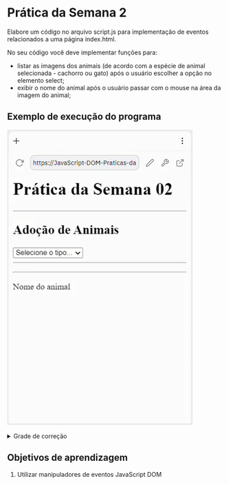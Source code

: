 # Prática da Semana 2
  
Elabore um código no arquivo script.js para implementação de eventos relacionados a uma página index.html.

No seu código você deve implementar funções para:

* listar as imagens dos animais (de acordo com a espécie de animal selecionada - cachorro ou gato) após o usuário escolher a opção no elemento select;
* exibir o nome do animal após o usuário passar com o mouse na área da imagem do animal;

## Exemplo de execução do programa
  
![Exemplo](assets/F1-M4-Sem02-Praticas-Exemplo.gif)

  <details>
    <summary>Grade de correção</summary>

## Grade de correção
![Grade](assets/F1-M4-Sem02-Praticas-Grade.png)

  </details>

## Objetivos de aprendizagem
1. Utilizar manipuladores de eventos JavaScript DOM
  

  

